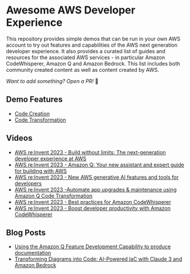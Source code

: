 # Awesome AWS Developer Experience

This repository provides simple demos that can be run in your own AWS account to try out features and capabilities of the AWS next generation developer experience. It also provides a curated list of guides and resources for the associated AWS services - in particular Amazon CodeWhisperer, Amazon Q and Amazon Bedrock. This list includes both community created content as well as content created by AWS.

_Want to add something? Open a PR!_ 🙂

## Demo Features

* [Code Creation](./code-creation/code-creation.md)
* [Code Transformation](./code-transformation/code-transformation.md)

## Videos

* [AWS re:Invent 2023 - Build without limits: The next-generation developer experience at AWS](https://www.youtube.com/watch?v=8mUosAh3gLc)
* [AWS re:Invent 2023 - Amazon Q: Your new assistant and expert guide for building with AWS](https://www.youtube.com/watch?v=lBJHJmkotcI)
* [AWS re:Invent 2023 - New AWS generative AI features and tools for developers](https://www.youtube.com/watch?v=pVtVGcVH8iw)
* [AWS re:Invent 2023 -Automate app upgrades & maintenance using Amazon Q Code Transformation](https://www.youtube.com/watch?v=LY76tak6Z1E)
* [AWS re:Invent 2023 - Best practices for Amazon CodeWhisperer](https://www.youtube.com/watch?v=F_dSkRHCXBc)
* [AWS re:Invent 2023 - Boost developer productivity with Amazon CodeWhisperer](https://www.youtube.com/watch?v=Kvx3ksVFB-E)

## Blog Posts

* [Using the Amazon Q Feature Development Capability to produce documentation](https://it20.info/2024/3/using-the-amazon-q-feature-development-capability-to-produce-documentation/)
* [Transforming Diagrams into Code: AI-Powered IaC with Claude 3 and Amazon Bedrock](https://letsmake.cloud/transforming-diagrams-into-code)